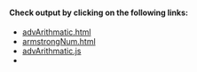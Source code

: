 #### Check output by clicking on the following links:

- <a href="https://htmlpreview.github.io/?https://github.com/Afirestriker/JavaScript/blob/main/JS_Function/advArithmatic.html" target="_blank">advArithmatic.html</a>
- <a href="https://htmlpreview.github.io/?https://github.com/Afirestriker/JavaScript/blob/main/JS_Function/armstrongNum.html" target="_blank">armstrongNum.html</a>
- <a href="https://htmlpreview.github.io/?https://github.com/Afirestriker/JavaScript/blob/main/JS_Function/advArithmatic.js" target="_blank">advArithmatic.js</a>
- 
